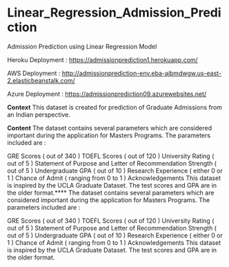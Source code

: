 # Linear_Regression_Admission_Prediction
Admission Prediction using Linear Regression Model

Heroku Deployment : https://admissionprediction1.herokuapp.com/

AWS Deployment : http://admissionprediction-env.eba-ajbmdwgw.us-east-2.elasticbeanstalk.com/

Azure Deployment : https://admissionprediction09.azurewebsites.net/

**Context**
This dataset is created for prediction of Graduate Admissions from an Indian perspective.

**Content**
The dataset contains several parameters which are considered important during the application for Masters Programs.
The parameters included are :

GRE Scores ( out of 340 )
TOEFL Scores ( out of 120 )
University Rating ( out of 5 )
Statement of Purpose and Letter of Recommendation Strength ( out of 5 )
Undergraduate GPA ( out of 10 )
Research Experience ( either 0 or 1 )
Chance of Admit ( ranging from 0 to 1 )
Acknowledgements
This dataset is inspired by the UCLA Graduate Dataset. The test scores and GPA are in the older format.****
The dataset contains several parameters which are considered important during the application for Masters Programs.
The parameters included are :

GRE Scores ( out of 340 )
TOEFL Scores ( out of 120 )
University Rating ( out of 5 )
Statement of Purpose and Letter of Recommendation Strength ( out of 5 )
Undergraduate GPA ( out of 10 )
Research Experience ( either 0 or 1 )
Chance of Admit ( ranging from 0 to 1 )
Acknowledgements
This dataset is inspired by the UCLA Graduate Dataset. The test scores and GPA are in the older format.
